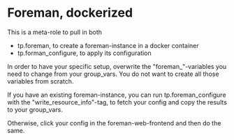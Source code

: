 Foreman, dockerized
===================

This is a meta-role to pull in both

- tp.foreman, to create a foreman-instance in a docker container
- tp.forman_configure, to apply its configuration

In order to have your specific setup, overwrite the "foreman_"-variables you need to change
from your group_vars.  You do not want to create all those variables from scratch.

If you have an existing foreman-instance, you can run tp.foreman_configure with the
"write_resource_info"-tag, to fetch your config and copy the results to your group_vars.

Otherwise, click your config in the foreman-web-frontend and then do the same.
